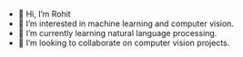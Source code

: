 - 👋 Hi, I’m Rohit
- 👀 I’m interested in machine learning and computer vision.
- 🌱 I’m currently learning natural language processing.
- 💞️ I’m looking to collaborate on computer vision projects. 
